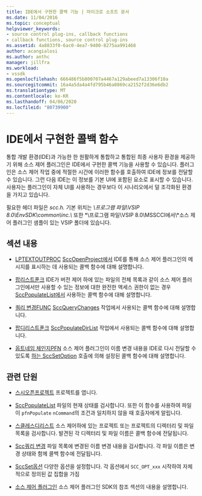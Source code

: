 ```yaml
---
title: IDE에서 구현한 콜백 기능 | 마이크로 소프트 문서
ms.date: 11/04/2016
ms.topic: conceptual
helpviewer_keywords:
- source control plug-ins, callback functions
- callback functions, source control plug-ins
ms.assetid: 4a8833f0-6ac0-4ea7-9400-8275aa991468
author: acangialosi
ms.author: anthc
manager: jillfra
ms.workload:
- vssdk
ms.openlocfilehash: 666486f5b800707a4467a129abeed7a13306f10a
ms.sourcegitcommit: 16a4a5da4a4fd795b46a0869ca2152f2d36e6db2
ms.translationtype: MT
ms.contentlocale: ko-KR
ms.lasthandoff: 04/06/2020
ms.locfileid: "80739900"
---
```

# <a name="callback-functions-implemented-by-the-ide"></a>IDE에서 구현한 콜백 함수
통합 개발 환경(IDE)과 가능한 한 원활하게 통합하고 통합된 최종 사용자 환경을 제공하기 위해 소스 제어 플러그인은 IDE에서 구현한 콜백 기능을 사용할 수 있습니다. 플러그인은 소스 제어 작업 중에 적절한 시간에 이러한 함수를 호출하여 IDE에 정보를 전달할 수 있습니다. 그런 다음 IDE는 이 정보를 기본 UI에 포함된 요소로 표시할 수 있습니다. 사용자는 플러그인이 자체 UI를 사용하는 경우보다 이 시나리오에서 덜 조각화된 환경을 가지고 있습니다.

 필요한 헤더 파일은 *scc.h.* 기본 위치는 *\프로그램 파일\VSIP 8.0\EnvSDK\common\inc.\\* 또한 *\프로그램 파일\VSIP 8.0\MSSCCI에서\\*소스 제어 플러그인 샘플이 있는 VSIP 폴더에 있습니다.

## <a name="in-this-section"></a>섹션 내용
- [LPTEXTOUTPROC](../extensibility/lptextoutproc.md) [SccOpenProject에서](../extensibility/sccopenproject-function.md) IDE를 통해 소스 제어 플러그인의 메시지를 표시하는 데 사용되는 콜백 함수에 대해 설명합니다.

- [팝리스트푼크](../extensibility/poplistfunc.md) IDE가 버전 제어 하에 있는 파일의 전체 목록과 같이 소스 제어 플러그인에서만 사용할 수 있는 정보에 대한 완전한 액세스 권한이 없는 경우 [SccPopulateList에서](../extensibility/sccpopulatelist-function.md) 사용하는 콜백 함수에 대해 설명합니다.

- [쿼리 변경FUNC](../extensibility/querychangesfunc.md) [SccQueryChanges](../extensibility/sccquerychanges-function.md) 작업에서 사용되는 콜백 함수에 대해 설명합니다.

- [팝디리스트푼크](../extensibility/popdirlistfunc.md) [SccPopulateDirList](../extensibility/sccpopulatedirlist-function.md) 작업에서 사용되는 콜백 함수에 대해 설명합니다.

- [옵트네임 체인지PFN](../extensibility/optnamechangepfn.md) 소스 제어 플러그인이 이름 변경 내용을 IDE로 다시 전달할 수 있도록 [하는 SccSetOption](../extensibility/sccsetoption-function.md) 호출에 의해 설정된 콜백 함수에 대해 설명합니다.

## <a name="related-sections"></a>관련 단원
- [스시오픈프로젝트](../extensibility/sccopenproject-function.md) 프로젝트를 엽니다.

- [SccPopulateList](../extensibility/sccpopulatelist-function.md) 파일의 현재 상태를 검사합니다. 또한 이 함수를 사용하여 파일이 `pfnPopulate` `nCommand`의 조건과 일치하지 않을 때 호출자에게 알립니다.

- [스클레스디리스트](../extensibility/sccpopulatedirlist-function.md) 소스 제어하에 있는 프로젝트 또는 프로젝트의 디렉터리 및 파일 목록을 검사합니다. 발견된 각 디렉터리 및 파일 이름은 콜백 함수에 전달됩니다.

- [Scc쿼리 변경](../extensibility/sccquerychanges-function.md) 파일 목록에 변경된 이름 변경 내용을 검사합니다. 각 파일 이름은 변경 상태와 함께 콜백 함수에 전달됩니다.

- [SccSet옵션](../extensibility/sccsetoption-function.md) 다양한 옵션을 설정합니다. 각 옵션에서 `SCC_OPT_xxx` 시작하여 자체적으로 정의된 값 집합을 가짐

- [소스 제어 플러그인](../extensibility/source-control-plug-ins.md) 소스 제어 플러그인 SDK의 참조 섹션의 내용을 설명합니다.
